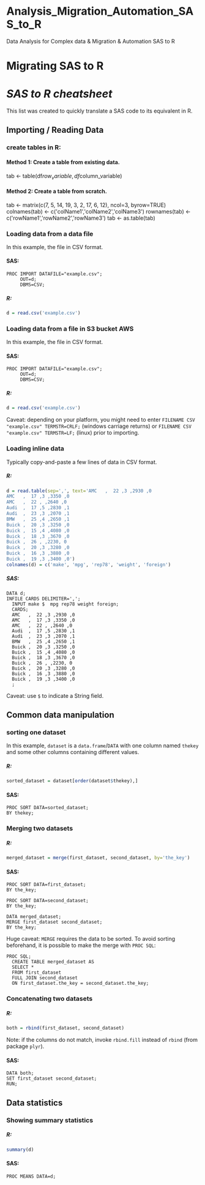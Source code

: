 # Analysis_Migration_Automation_SAS_to_R
Data Analysis for Complex data & Migration & Automation SAS to R


# Migrating SAS to R

# *SAS to R cheatsheet* 

This list was created to quickly translate a SAS code to its equivalent in R.

## Importing / Reading Data 

### create tables in R:

#### Method 1: Create a table from existing data.

tab <- table(df$row_variable, df$column_variable)

#### Method 2: Create a table from scratch.

tab <- matrix(c(7, 5, 14, 19, 3, 2, 17, 6, 12), ncol=3, byrow=TRUE)
colnames(tab) <- c('colName1','colName2','colName3')
rownames(tab) <- c('rowName1','rowName2','rowName3')
tab <- as.table(tab)

### Loading data from a data file

In this example, the file in CSV format.


#### SAS:

```SAS
PROC IMPORT DATAFILE="example.csv";
     OUT=d;
     DBMS=CSV;
```

##### R:
 
```R
d = read.csv('example.csv')
```

### Loading data from a file in S3 bucket AWS

In this example, the file in CSV format.


#### SAS:

```SAS
PROC IMPORT DATAFILE="example.csv";
     OUT=d;
     DBMS=CSV;
```

##### R:
 
```R
d = read.csv('example.csv')
```

Caveat: depending on your platform, you might need to enter ```FILENAME CSV "example.csv" TERMSTR=CRLF;``` (windows carriage returns) or ```FILENAME CSV "example.csv" TERMSTR=LF;``` (linux) prior to importing.


### Loading inline data

Typically copy-and-paste a few lines of data in CSV format.

##### R:
 
```R
d = read.table(sep=',', text='AMC   ,  22 ,3 ,2930 ,0
AMC   ,  17 ,3 ,3350 ,0
AMC   ,  22 , ,2640 ,0
Audi  ,  17 ,5 ,2830 ,1
Audi  ,  23 ,3 ,2070 ,1
BMW   ,  25 ,4 ,2650 ,1
Buick ,  20 ,3 ,3250 ,0
Buick ,  15 ,4 ,4080 ,0
Buick ,  18 ,3 ,3670 ,0
Buick ,  26 , ,2230, 0
Buick ,  20 ,3 ,3280 ,0
Buick ,  16 ,3 ,3880 ,0
Buick ,  19 ,3 ,3400 ,0')
colnames(d) = c('make', 'mpg', 'rep78', 'weight', 'foreign')
```

##### SAS:

```SAS
DATA d;
INFILE CARDS DELIMITER=',';
  INPUT make $  mpg rep78 weight foreign;
  CARDS;
  AMC   ,  22 ,3 ,2930 ,0
  AMC   ,  17 ,3 ,3350 ,0
  AMC   ,  22 , ,2640 ,0
  Audi  ,  17 ,5 ,2830 ,1
  Audi  ,  23 ,3 ,2070 ,1
  BMW   ,  25 ,4 ,2650 ,1
  Buick ,  20 ,3 ,3250 ,0
  Buick ,  15 ,4 ,4080 ,0
  Buick ,  18 ,3 ,3670 ,0
  Buick ,  26 , ,2230, 0
  Buick ,  20 ,3 ,3280 ,0
  Buick ,  16 ,3 ,3880 ,0
  Buick ,  19 ,3 ,3400 ,0
  ;
```

Caveat: use `$` to indicate a String field.


## Common data manipulation

### sorting one dataset

In this example, `dataset` is a `data.frame`/`DATA` with one column named `thekey` and some other columns containing different values.

##### R:

```R
sorted_dataset = dataset[order(dataset$thekey),]
```

#### SAS:

```SAS
PROC SORT DATA=sorted_dataset;
BY thekey;
```

### Merging two datasets

##### R:

```R
merged_dataset = merge(first_dataset, second_dataset, by='the_key')
```

#### SAS:

```SAS
PROC SORT DATA=first_dataset;
BY the_key;

PROC SORT DATA=second_dataset;
BY the_key;

DATA merged_dataset;
MERGE first_dataset second_dataset;
BY the_key;
```

Huge caveat: `MERGE` requires the data to be sorted. To avoid sorting beforehand, it is possible to make the merge with `PROC SQL`:
```SAS
PROC SQL;
  CREATE TABLE merged_dataset AS
  SELECT * 
  FROM first_dataset
  FULL JOIN second_dataset
  ON first_dataset.the_key = second_dataset.the_key;
```

### Concatenating two datasets

##### R:

```R
both = rbind(first_dataset, second_dataset)
```

Note: if the columns do not match, invoke `rbind.fill` instead of `rbind` (from package `plyr`).

#### SAS:

```SAS
DATA both;
SET first_dataset second_dataset;
RUN;
```

## Data statistics

### Showing summary statistics

##### R:

```R
summary(d)
```

#### SAS:

```SAS
PROC MEANS DATA=d;
```
